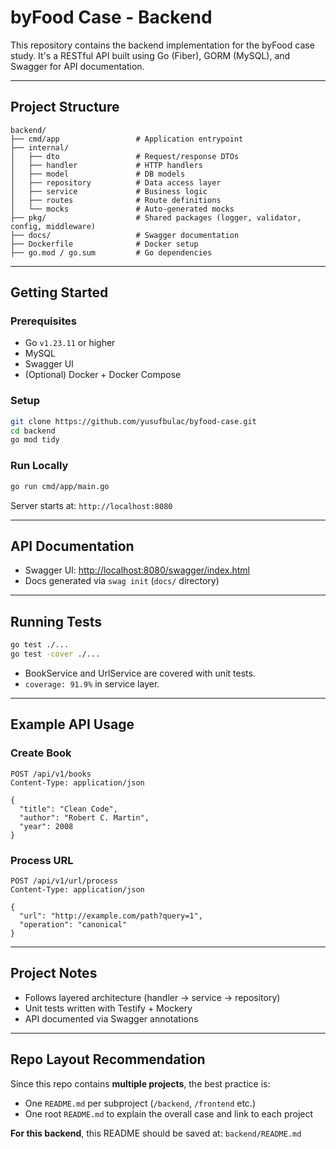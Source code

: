 # byFood Case - Backend

This repository contains the backend implementation for the byFood case study. It's a RESTful API built using Go (Fiber), GORM (MySQL), and Swagger for API documentation.

---

## Project Structure

```
backend/
├── cmd/app                 # Application entrypoint
├── internal/
│   ├── dto                 # Request/response DTOs
│   ├── handler             # HTTP handlers
│   ├── model               # DB models
│   ├── repository          # Data access layer
│   ├── service             # Business logic
│   ├── routes              # Route definitions
│   └── mocks               # Auto-generated mocks
├── pkg/                    # Shared packages (logger, validator, config, middleware)
├── docs/                   # Swagger documentation
├── Dockerfile              # Docker setup
├── go.mod / go.sum         # Go dependencies
```

---

## Getting Started

### Prerequisites

- Go `v1.23.11` or higher
- MySQL
- Swagger UI
- (Optional) Docker + Docker Compose

### Setup

```bash
git clone https://github.com/yusufbulac/byfood-case.git
cd backend
go mod tidy
```

### Run Locally

```bash
go run cmd/app/main.go
```

Server starts at: `http://localhost:8080`

---

## API Documentation

- Swagger UI: [http://localhost:8080/swagger/index.html](http://localhost:8080/swagger/index.html)
- Docs generated via `swag init` (`docs/` directory)

---

## Running Tests

```bash
go test ./...
go test -cover ./...
```

- BookService and UrlService are covered with unit tests.
- `coverage: 91.9%` in service layer.

---

## Example API Usage

### Create Book

```http
POST /api/v1/books
Content-Type: application/json

{
  "title": "Clean Code",
  "author": "Robert C. Martin",
  "year": 2008
}
```

### Process URL

```http
POST /api/v1/url/process
Content-Type: application/json

{
  "url": "http://example.com/path?query=1",
  "operation": "canonical"
}
```

---

## Project Notes

- Follows layered architecture (handler → service → repository)
- Unit tests written with Testify + Mockery
- API documented via Swagger annotations

---

## Repo Layout Recommendation

Since this repo contains **multiple projects**, the best practice is:

- One `README.md` per subproject (`/backend`, `/frontend` etc.)
- One root `README.md` to explain the overall case and link to each project

**For this backend**, this README should be saved at: `backend/README.md`
